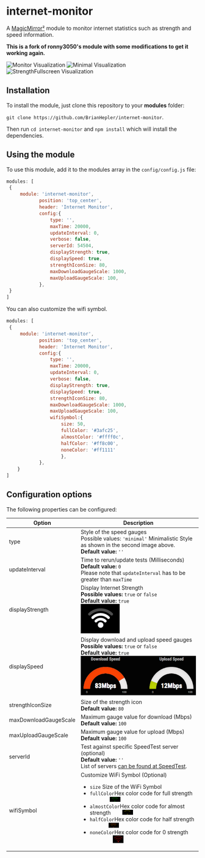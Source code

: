 # internet-monitor

A [MagicMirror²](https://github.com/MagicMirrorOrg/MagicMirror) module to monitor internet statistics such as strength and speed information.

**This is a fork of ronny3050's module with some modifications to get it working again.**

![Monitor Visualization](.previews/preview.gif)
![Minimal Visualization](.previews/preview_minimal.gif)
![StrengthFullscreen Visualization](.previews/preview_strength_fullscreen.png)

## Installation

To install the module, just clone this repository to your **modules** folder:

`git clone https://github.com/BrianHepler/internet-monitor`.

Then run `cd internet-monitor` and `npm install` which will install the dependencies.

## Using the module

To use this module, add it to the modules array in the `config/config.js` file:

````javascript
modules: [
 {
     module: 'internet-monitor',
            position: 'top_center',
            header: 'Internet Monitor',
            config:{
                type: '',
                maxTime: 20000,
                updateInterval: 0,
                verbose: false,
                serverId: 54504,
                displayStrength: true,
                displaySpeed: true,
                strengthIconSize: 80,
                maxDownloadGaugeScale: 1000,
                maxUploadGaugeScale: 100,
            },
 }
]
````

You can also customize the wifi symbol.

````javascript
modules: [
 {
     module: 'internet-monitor',
            position: 'top_center',
            header: 'Internet Monitor',
            config:{
                type: '',
                maxTime: 20000,
                updateInterval: 0,
                verbose: false,
                displayStrength: true,
                displaySpeed: true,
                strengthIconSize: 80,
                maxDownloadGaugeScale: 1000,
                maxUploadGaugeScale: 100,
                wifiSymbol:{
                    size: 50,
                    fullColor: '#3afc25',
                    almostColor: '#ffff0c',
                    halfColor: '#ff8c00',
                    noneColor: '#ff1111'
                    },
            },
    }
]
````

## Configuration options

The following properties can be configured:

| Option | Description |
|--------|--------------|
|type | Style of the speed gauges<br>Possible values:</b> <code>'minimal'</code> Minimalistic Style as shown in the second image above.<br><b>Default value:</b> <code>''</code> |
| updateInterval | Time to rerun/update tests (Milliseconds)<br><b>Default value:</b> <code>0</code><br>Please note that <code>updateInterval</code> has to be greater than <code>maxTime</code> |
| displayStrength | Display Internet Strength<br><b>Possible values:</b> <code>true</code> or <code>false</code><br><b>Default value:</b> <code>true</code><br><img src="https://github.com/BrianHepler/internet-monitor/blob/master/.previews/preview_strength.png" ></img> |
| displaySpeed | Display download and upload speed gauges<br><b>Possible values:</b> <code>true</code> or <code>false</code><br><b>Default value:</b> <code>true</code><br><img src="https://github.com/BrianHepler/internet-monitor/blob/master/.previews/preview_speed.png" ></img> |
| strengthIconSize | Size of the strength icon<br><b>Default value:</b> <code>80</code> |
| maxDownloadGaugeScale | Maximum gauge value for download (Mbps)<br><b>Default value:</b> <code>100</code> |
| maxUploadGaugeScale | Maximum gauge value for upload (Mbps)<br><b>Default value:</b> <code>100</code> |
| serverId | Test against specific SpeedTest server (optional)<br><b>Default value:</b> <code>''</code><br>List of servers <a href="https://www.speedtest.net/speedtest-servers-static.php" target="new">can be found at SpeedTest</a>. |
| wifiSymbol | Customize WiFi Symbol (Optional)<br><p><ul><li><code>size</code> Size of the WiFi Symbol</li><li><code>fullColor</code>Hex color code for full strength &nbsp;&nbsp;&nbsp;&nbsp;&nbsp;&nbsp;&nbsp;&nbsp;&nbsp;&nbsp;&nbsp;&nbsp;&nbsp;&nbsp;<img src="https://github.com/BrianHepler/internet-monitor/blob/master/.previews/full.gif" width=10%></img></li><li><code>almostColor</code>Hex color code for almost strength &nbsp;&nbsp;&nbsp;&nbsp;&nbsp;&nbsp;&nbsp;<img src="https://github.com/BrianHepler/internet-monitor/blob/master/.previews/almost.gif" width=10%></img></li><li><code>halfColor</code>Hex color code for half strength &nbsp;&nbsp;&nbsp;&nbsp;&nbsp;&nbsp;&nbsp;&nbsp;&nbsp;&nbsp;&nbsp;&nbsp;&nbsp;<img src="https://github.com/BrianHepler/internet-monitor/blob/master/.previews/half.gif" width=10%></img></li><li><code>noneColor</code>Hex color code for 0 strength &nbsp;&nbsp;&nbsp;&nbsp;&nbsp;&nbsp;&nbsp;&nbsp;&nbsp;&nbsp;&nbsp;&nbsp;&nbsp;&nbsp;&nbsp;&nbsp;<img src="https://github.com/BrianHepler/internet-monitor/blob/master/.previews/none.png" width=10%></img></li></ul></p> |
